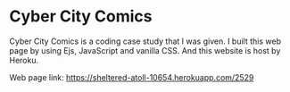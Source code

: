 # Cyber City Comics

Cyber City Comics is a coding case study that I was given. I built this web page by using Ejs, JavaScript and vanilla CSS. And this website is host by Heroku.

Web page link: https://sheltered-atoll-10654.herokuapp.com/2529
